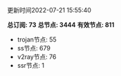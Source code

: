 更新时间2022-07-21 15:55:40

**总订阅: 73**
**总节点: 3444**
**有效节点: 811**
- trojan节点: 55
- ss节点: 679
- v2ray节点: 76
- ssr节点: 1

